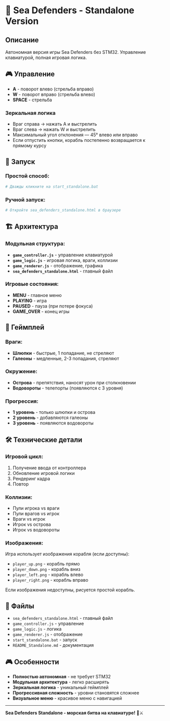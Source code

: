 # 🌊 Sea Defenders - Standalone Version

## Описание

Автономная версия игры Sea Defenders без STM32. Управление клавиатурой, полная игровая логика.

## 🎮 Управление

- **A** - поворот влево (стрельба вправо)
- **W** - поворот вправо (стрельба влево)  
- **SPACE** - стрельба

### Зеркальная логика
- Враг справа → нажать A и выстрелить
- Враг слева → нажать W и выстрелить
- Максимальный угол отклонения — 45° влево или вправо
- Если отпустить кнопки, корабль постепенно возвращается к прямому курсу

## 🚀 Запуск

### Простой способ:
```bash
# Дважды кликните на start_standalone.bat
```

### Ручной запуск:
```bash
# Откройте sea_defenders_standalone.html в браузере
```

## 🏗️ Архитектура

### Модульная структура:
- **`game_controller.js`** - управление клавиатурой
- **`game_logic.js`** - игровая логика, враги, коллизии
- **`game_renderer.js`** - отображение, графика
- **`sea_defenders_standalone.html`** - главный файл

### Игровые состояния:
- **MENU** - главное меню
- **PLAYING** - игра
- **PAUSED** - пауза (при потере фокуса)
- **GAME_OVER** - конец игры

## 🎯 Геймплей

### Враги:
- **Шлюпки** - быстрые, 1 попадание, не стреляют
- **Галеоны** - медленные, 2-3 попадания, стреляют

### Окружение:
- **Острова** - препятствия, наносят урон при столкновении
- **Водовороты** - телепорты (появляются с 3 уровня)

### Прогрессия:
- **1 уровень** - только шлюпки и острова
- **2 уровень** - добавляются галеоны
- **3 уровень** - появляются водовороты

## 🛠️ Технические детали

### Игровой цикл:
1. Получение ввода от контроллера
2. Обновление игровой логики
3. Рендеринг кадра
4. Повтор

### Коллизии:
- Пули игрока vs враги
- Пули врагов vs игрок
- Враги vs игрок
- Игрок vs острова
- Игрок vs водовороты

### Изображения:
Игра использует изображения корабля (если доступны):
- `player_up.png` - корабль прямо
- `player_down.png` - корабль вниз
- `player_left.png` - корабль влево
- `player_right.png` - корабль вправо

Если изображения недоступны, рисуется простой корабль.

## 📁 Файлы

- `sea_defenders_standalone.html` - главный файл
- `game_controller.js` - управление
- `game_logic.js` - логика
- `game_renderer.js` - отображение
- `start_standalone.bat` - запуск
- `README_Standalone.md` - документация

## 🎮 Особенности

- **Полностью автономная** - не требует STM32
- **Модульная архитектура** - легко расширять
- **Зеркальная логика** - уникальный геймплей
- **Прогрессивная сложность** - уровни становятся сложнее
- **Визуальное меню** - красивое меню с навигацией

---

**Sea Defenders Standalone - морская битва на клавиатуре!** 🌊⚔️
